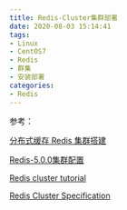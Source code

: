 ```yaml
---
title: Redis-Cluster集群部署
date: 2020-08-03 15:14:41
tags:
- Linux
- CentOS7
- Redis
- 群集
- 安装部署
categories:
- Redis
---
```


















参考：

[分布式缓存 Redis 集群搭建](https://www.cnblogs.com/esofar/p/10486621.html)

[Redis-5.0.0集群配置](https://blog.csdn.net/Aquester/article/details/90511200)

[Redis cluster tutorial](https://redis.io/topics/cluster-tutorial)

[Redis Cluster Specification](https://redis.io/topics/cluster-spec)